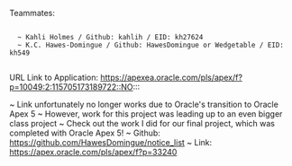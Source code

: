 Teammates: 
~~~~~~~~~~

  ~ Kahli Holmes / Github: kahlih / EID: kh27624
  ~ K.C. Hawes-Domingue / Github: HawesDomingue or Wedgetable / EID: kh549
  
~~~~~~~~~~~~~~~~~~~~~~~~~~~~~~~~~~~~~~~~~~~~~~~~~~~~~~  

URL Link to Application: https://apexea.oracle.com/pls/apex/f?p=10049:2:115705173189722::NO:::

 ~ Link unfortunately no longer works due to Oracle's transition to Oracle Apex 5 
 ~ However, work for this project was leading up to an even bigger class project 
 ~ Check out the work I did for our final project, which was completed with Oracle Apex 5! 
 ~ Github: https://github.com/HawesDomingue/notice_list
 ~ Link: https://apex.oracle.com/pls/apex/f?p=33240
